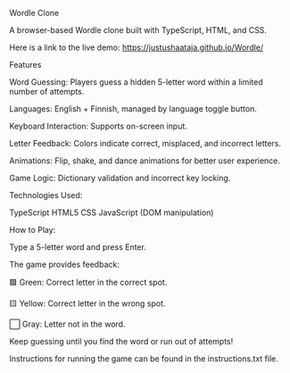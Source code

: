 Wordle Clone

A browser-based Wordle clone built with TypeScript, HTML, and CSS.

Here is a link to the live demo:
https://justushaataja.github.io/Wordle/

Features

Word Guessing: Players guess a hidden 5-letter word within a limited number of attempts.

Languages: English + Finnish, managed by language toggle button.

Keyboard Interaction: Supports on-screen input.

Letter Feedback: Colors indicate correct, misplaced, and incorrect letters.

Animations: Flip, shake, and dance animations for better user experience.

Game Logic: Dictionary validation and incorrect key locking.


Technologies Used:

TypeScript
HTML5
CSS
JavaScript (DOM manipulation)


How to Play:

Type a 5-letter word and press Enter.

The game provides feedback:

🟩 Green: Correct letter in the correct spot.

🟨 Yellow: Correct letter in the wrong spot.

⬜ Gray: Letter not in the word.

Keep guessing until you find the word or run out of attempts!

Instructions for running the game can be found in the instructions.txt file.
